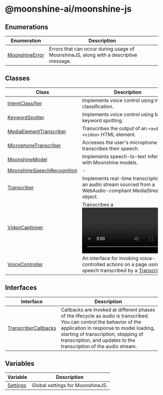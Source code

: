 # @moonshine-ai/moonshine-js

## Enumerations

| Enumeration | Description |
| ------ | ------ |
| [MoonshineError](/docs/enumerations/MoonshineError.md) | Errors that can occur during usage of MoonshineJS, along with a descriptive message. |

## Classes

| Class | Description |
| ------ | ------ |
| [IntentClassifier](/docs/classes/IntentClassifier.md) | Implements voice control using intent classification. |
| [KeywordSpotter](/docs/classes/KeywordSpotter.md) | Implements voice control using basic keyword spotting. |
| [MediaElementTranscriber](/docs/classes/MediaElementTranscriber.md) | Transcribes the output of an `<audio>` or `<video>` HTML element. |
| [MicrophoneTranscriber](/docs/classes/MicrophoneTranscriber.md) | Accesses the user's microphone and transcribes their speech. |
| [MoonshineModel](/docs/classes/MoonshineModel.md) | Implements speech-to-text inferences with Moonshine models. |
| [MoonshineSpeechRecognition](/docs/classes/MoonshineSpeechRecognition.md) | - |
| [Transcriber](/docs/classes/Transcriber.md) | Implements real-time transcription of an audio stream sourced from a WebAudio-compliant MediaStream object. |
| [VideoCaptioner](/docs/classes/VideoCaptioner.md) | Transcribes a <video> element, rendering the results as captions on the video. |
| [VoiceController](/docs/classes/VoiceController.md) | An interface for invoking voice-controlled actions on a page using speech transcribed by a [Transcriber](/docs/classes/Transcriber.md). |

## Interfaces

| Interface | Description |
| ------ | ------ |
| [TranscriberCallbacks](/docs/interfaces/TranscriberCallbacks.md) | Callbacks are invoked at different phases of the lifecycle as audio is transcribed. You can control the behavior of the application in response to model loading, starting of transcription, stopping of transcription, and updates to the transcription of the audio stream. |

## Variables

| Variable | Description |
| ------ | ------ |
| [Settings](/docs/variables/Settings.md) | Global settings for MoonshineJS. |
